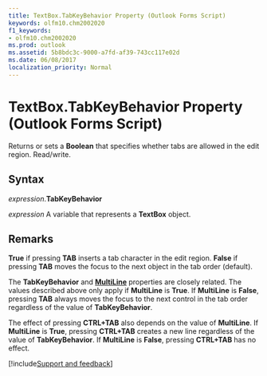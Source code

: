 ```yaml
---
title: TextBox.TabKeyBehavior Property (Outlook Forms Script)
keywords: olfm10.chm2002020
f1_keywords:
- olfm10.chm2002020
ms.prod: outlook
ms.assetid: 5b8bdc3c-9000-a7fd-af39-743cc117e02d
ms.date: 06/08/2017
localization_priority: Normal
---
```



# TextBox.TabKeyBehavior Property (Outlook Forms Script)

Returns or sets a **Boolean** that specifies whether tabs are allowed in the edit region. Read/write.


## Syntax

_expression_.**TabKeyBehavior**

_expression_ A variable that represents a **TextBox** object.


## Remarks

 **True** if pressing **TAB** inserts a tab character in the edit region. **False** if pressing **TAB** moves the focus to the next object in the tab order (default).

The **TabKeyBehavior** and **[MultiLine](Outlook.textbox.multiline.md)** properties are closely related. The values described above only apply if **MultiLine** is **True**. If  **MultiLine** is **False**, pressing  **TAB** always moves the focus to the next control in the tab order regardless of the value of **TabKeyBehavior**.

The effect of pressing  **CTRL+TAB** also depends on the value of **MultiLine**. If  **MultiLine** is **True**, pressing  **CTRL+TAB** creates a new line regardless of the value of **TabKeyBehavior**. If  **MultiLine** is **False**, pressing  **CTRL+TAB** has no effect.

[!include[Support and feedback](~/includes/feedback-boilerplate.md)]